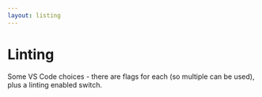 ```yaml
---
layout: listing
---
```

# Linting

Some VS Code choices - there are flags for each (so multiple can be used), plus a linting enabled switch.
